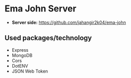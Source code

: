 # Ema John Server
* **Server side:** https://github.com/jahangir2k04/ema-john
## Used packages/technology
* Express
* MongoDB
* Cors
* DotENV
* JSON Web Token
